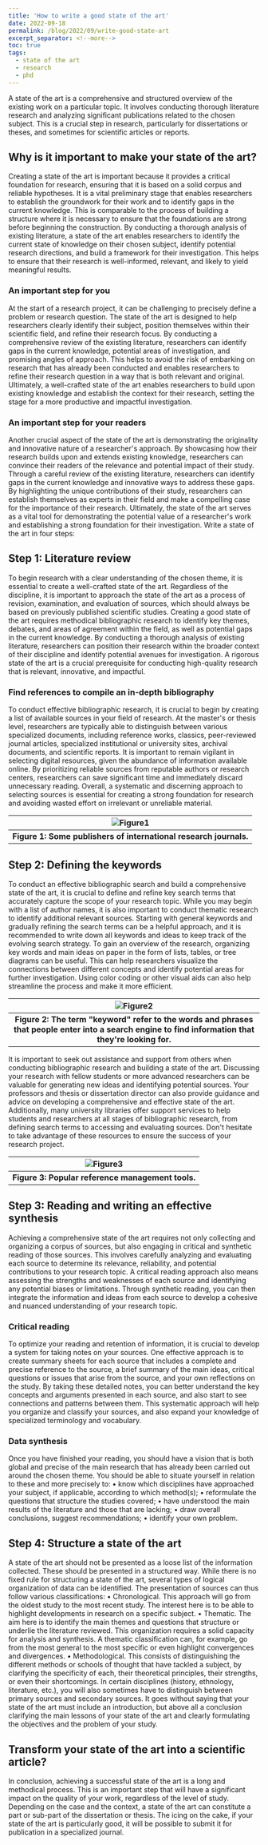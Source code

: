 ```yaml
---
title: 'How to write a good state of the art'
date: 2022-09-18
permalink: /blog/2022/09/write-good-state-art
excerpt_separator: <!--more-->
toc: true
tags:
  - state of the art
  - research
  - phd
---
```


A state of the art is a comprehensive and structured overview of the existing work on a particular topic. It involves conducting thorough literature research and analyzing significant publications related to the chosen subject. This is a crucial step in research, particularly for dissertations or theses, and sometimes for scientific articles or reports.
<!--more-->
## Why is it important to make your state of the art?
Creating a state of the art is important because it provides a critical foundation for research, ensuring that it is based on a solid corpus and reliable hypotheses. It is a vital preliminary stage that enables researchers to establish the groundwork for their work and to identify gaps in the current knowledge. This is comparable to the process of building a structure where it is necessary to ensure that the foundations are strong before beginning the construction. By conducting a thorough analysis of existing literature, a state of the art enables researchers to identify the current state of knowledge on their chosen subject, identify potential research directions, and build a framework for their investigation. This helps to ensure that their research is well-informed, relevant, and likely to yield meaningful results.

### An important step for you
At the start of a research project, it can be challenging to precisely define a problem or research question. The state of the art is designed to help researchers clearly identify their subject, position themselves within their scientific field, and refine their research focus. By conducting a comprehensive review of the existing literature, researchers can identify gaps in the current knowledge, potential areas of investigation, and promising angles of approach. This helps to avoid the risk of embarking on research that has already been conducted and enables researchers to refine their research question in a way that is both relevant and original. Ultimately, a well-crafted state of the art enables researchers to build upon existing knowledge and establish the context for their research, setting the stage for a more productive and impactful investigation.

### An important step for your readers
Another crucial aspect of the state of the art is demonstrating the originality and innovative nature of a researcher's approach. By showcasing how their research builds upon and extends existing knowledge, researchers can convince their readers of the relevance and potential impact of their study. Through a careful review of the existing literature, researchers can identify gaps in the current knowledge and innovative ways to address these gaps. By highlighting the unique contributions of their study, researchers can establish themselves as experts in their field and make a compelling case for the importance of their research. Ultimately, the state of the art serves as a vital tool for demonstrating the potential value of a researcher's work and establishing a strong foundation for their investigation.
Write a state of the art in four steps:

## Step 1: Literature review
To begin research with a clear understanding of the chosen theme, it is essential to create a well-crafted state of the art. Regardless of the discipline, it is important to approach the state of the art as a process of revision, examination, and evaluation of sources, which should always be based on previously published scientific studies. Creating a good state of the art requires methodical bibliographic research to identify key themes, debates, and areas of agreement within the field, as well as potential gaps in the current knowledge. By conducting a thorough analysis of existing literature, researchers can position their research within the broader context of their discipline and identify potential avenues for investigation. A rigorous state of the art is a crucial prerequisite for conducting high-quality research that is relevant, innovative, and impactful.

### Find references to compile an in-depth bibliography
To conduct effective bibliographic research, it is crucial to begin by creating a list of available sources in your field of research. At the master's or thesis level, researchers are typically able to distinguish between various specialized documents, including reference works, classics, peer-reviewed journal articles, specialized institutional or university sites, archival documents, and scientific reports. It is important to remain vigilant in selecting digital resources, given the abundance of information available online. By prioritizing reliable sources from reputable authors or research centers, researchers can save significant time and immediately discard unnecessary reading. Overall, a systematic and discerning approach to selecting sources is essential for creating a strong foundation for research and avoiding wasted effort on irrelevant or unreliable material.

| ![Figure1](https://user-images.githubusercontent.com/7014404/225257465-aaae9427-949a-481c-817c-69fae012c1c1.png) |
|:--:|
| <b>Figure 1: Some publishers of international research journals.</b> |

## Step 2: Defining the keywords
To conduct an effective bibliographic search and build a comprehensive state of the art, it is crucial to define and refine key search terms that accurately capture the scope of your research topic. While you may begin with a list of author names, it is also important to conduct thematic research to identify additional relevant sources. Starting with general keywords and gradually refining the search terms can be a helpful approach, and it is recommended to write down all keywords and ideas to keep track of the evolving search strategy. To gain an overview of the research, organizing key words and main ideas on paper in the form of lists, tables, or tree diagrams can be useful. This can help researchers visualize the connections between different concepts and identify potential areas for further investigation. Using color coding or other visual aids can also help streamline the process and make it more efficient.

| ![Figure2](https://user-images.githubusercontent.com/7014404/225257478-5c0b406b-5277-4d49-adf0-e0b75e3b8806.png) |
|:--:|
| <b>Figure 2: The term "keyword" refer to the words and phrases that people enter into a search engine to find information that they're looking for.</b> |

It is important to seek out assistance and support from others when conducting bibliographic research and building a state of the art. Discussing your research with fellow students or more advanced researchers can be valuable for generating new ideas and identifying potential sources. Your professors and thesis or dissertation director can also provide guidance and advice on developing a comprehensive and effective state of the art. Additionally, many university libraries offer support services to help students and researchers at all stages of bibliographic research, from defining search terms to accessing and evaluating sources. Don't hesitate to take advantage of these resources to ensure the success of your research project.

| ![Figure3](https://user-images.githubusercontent.com/7014404/225257483-08b96b29-eac8-4ca1-9a6e-6b18819aa947.png) |
|:--:|
| <b>Figure 3: Popular reference management tools.</b> |

## Step 3: Reading and writing an effective synthesis
Achieving a comprehensive state of the art requires not only collecting and organizing a corpus of sources, but also engaging in critical and synthetic reading of those sources. This involves carefully analyzing and evaluating each source to determine its relevance, reliability, and potential contributions to your research topic. A critical reading approach also means assessing the strengths and weaknesses of each source and identifying any potential biases or limitations. Through synthetic reading, you can then integrate the information and ideas from each source to develop a cohesive and nuanced understanding of your research topic.

### Critical reading
To optimize your reading and retention of information, it is crucial to develop a system for taking notes on your sources. One effective approach is to create summary sheets for each source that includes a complete and precise reference to the source, a brief summary of the main ideas, critical questions or issues that arise from the source, and your own reflections on the study. By taking these detailed notes, you can better understand the key concepts and arguments presented in each source, and also start to see connections and patterns between them. This systematic approach will help you organize and classify your sources, and also expand your knowledge of specialized terminology and vocabulary.

### Data synthesis
Once you have finished your reading, you should have a vision that is both global and precise of the main research that has already been carried out around the chosen theme. You should be able to situate yourself in relation to these and more precisely to:
•	know which disciplines have approached your subject, if applicable, according to which method(s);
•	reformulate the questions that structure the studies covered;
•	have understood the main results of the literature and those that are lacking;
•	draw overall conclusions, suggest recommendations;
•	identify your own problem.

## Step 4: Structure a state of the art
A state of the art should not be presented as a loose list of the information collected. These should be presented in a structured way. While there is no fixed rule for structuring a state of the art, several types of logical organization of data can be identified.
The presentation of sources can thus follow various classifications:
•	Chronological. This approach will go from the oldest study to the most recent study. The interest here is to be able to highlight developments in research on a specific subject.
•	Thematic. The aim here is to identify the main themes and questions that structure or underlie the literature reviewed. This organization requires a solid capacity for analysis and synthesis. A thematic classification can, for example, go from the most general to the most specific or even highlight convergences and divergences.
•	Methodological. This consists of distinguishing the different methods or schools of thought that have tackled a subject, by clarifying the specificity of each, their theoretical principles, their strengths, or even their shortcomings.
In certain disciplines (history, ethnology, literature, etc.), you will also sometimes have to distinguish between primary sources and secondary sources.
It goes without saying that your state of the art must include an introduction, but above all a conclusion clarifying the main lessons of your state of the art and clearly formulating the objectives and the problem of your study.

## Transform your state of the art into a scientific article?
In conclusion, achieving a successful state of the art is a long and methodical process. This is an important step that will have a significant impact on the quality of your work, regardless of the level of study. Depending on the case and the context, a state of the art can constitute a part or sub-part of the dissertation or thesis. The icing on the cake, if your state of the art is particularly good, it will be possible to submit it for publication in a specialized journal.
